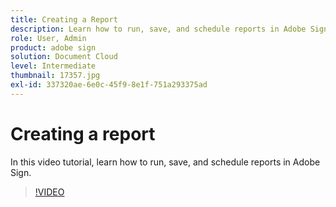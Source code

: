 ```yaml
---
title: Creating a Report
description: Learn how to run, save, and schedule reports in Adobe Sign
role: User, Admin
product: adobe sign
solution: Document Cloud
level: Intermediate
thumbnail: 17357.jpg
exl-id: 337320ae-6e0c-45f9-8e1f-751a293375ad
---
```

# Creating a report

In this video tutorial, learn how to run, save, and schedule reports in Adobe Sign.

>[!VIDEO](https://video.tv.adobe.com/v/17357?hidetitle=true)
